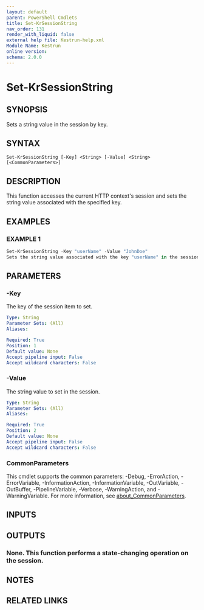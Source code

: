 ```yaml
---
layout: default
parent: PowerShell Cmdlets
title: Set-KrSessionString
nav_order: 131
render_with_liquid: false
external help file: Kestrun-help.xml
Module Name: Kestrun
online version:
schema: 2.0.0
---
```


# Set-KrSessionString

## SYNOPSIS
Sets a string value in the session by key.

## SYNTAX

```
Set-KrSessionString [-Key] <String> [-Value] <String> [<CommonParameters>]
```

## DESCRIPTION
This function accesses the current HTTP context's session and sets the string value
associated with the specified key.

## EXAMPLES

### EXAMPLE 1
```powershell
Set-KrSessionString -Key "userName" -Value "JohnDoe"
Sets the string value associated with the key "userName" in the session to "JohnDoe".
```

## PARAMETERS

### -Key
The key of the session item to set.

```yaml
Type: String
Parameter Sets: (All)
Aliases:

Required: True
Position: 1
Default value: None
Accept pipeline input: False
Accept wildcard characters: False
```

### -Value
The string value to set in the session.

```yaml
Type: String
Parameter Sets: (All)
Aliases:

Required: True
Position: 2
Default value: None
Accept pipeline input: False
Accept wildcard characters: False
```

### CommonParameters
This cmdlet supports the common parameters: -Debug, -ErrorAction, -ErrorVariable, -InformationAction, -InformationVariable, -OutVariable, -OutBuffer, -PipelineVariable, -Verbose, -WarningAction, and -WarningVariable. For more information, see [about_CommonParameters](http://go.microsoft.com/fwlink/?LinkID=113216).

## INPUTS

## OUTPUTS

### None. This function performs a state-changing operation on the session.
## NOTES

## RELATED LINKS
